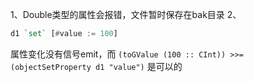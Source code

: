 1、Double类型的属性会报错，文件暂时保存在bak目录
2、
```haskell
d1 `set` [#value := 100]
```
属性变化没有信号emit，而
`(toGValue (100 :: CInt)) >>= (objectSetProperty d1 "value")`
是可以的
